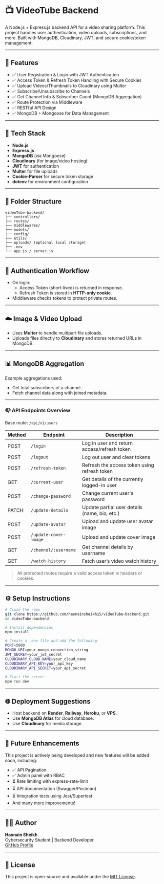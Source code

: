 # 📺 VideoTube Backend

A Node.js + Express.js backend API for a video sharing platform. This project handles user authentication, video uploads, subscriptions, and more. Built with MongoDB, Cloudinary, JWT, and secure cookie/token management.

---

## 🚀 Features

- ✅ User Registration & Login with JWT Authentication
- ✅ Access Token & Refresh Token Handling with Secure Cookies
- ✅ Upload Videos/Thumbnails to Cloudinary using Multer
- ✅ Subscribe/Unsubscribe to Channels
- ✅ Get Channel Info & Subscriber Count (MongoDB Aggregation)
- ✅ Route Protection via Middleware
- ✅ RESTful API Design
- ✅ MongoDB + Mongoose for Data Management

---

## 🧰 Tech Stack

- **Node.js**
- **Express.js**
- **MongoDB** (via Mongoose)
- **Cloudinary** (for image/video hosting)
- **JWT** for authentication
- **Multer** for file uploads
- **Cookie-Parser** for secure token storage
- **dotenv** for environment configuration

---

## 📁 Folder Structure

```
videoTube-backend/
├── controllers/
├── routes/
├── middlewares/
├── models/
├── config/
├── utils/
├── uploads/ (optional local storage)
├── .env
└── app.js / server.js
```

---

## 🔐 Authentication Workflow

- On login:
  - Access Token (short-lived) is returned in response.
  - Refresh Token is stored in **HTTP-only cookie**.
- Middleware checks tokens to protect private routes.

---

## ☁️ Image & Video Upload

- Uses **Multer** to handle multipart file uploads.
- Uploads files directly to **Cloudinary** and stores returned URLs in MongoDB.

---

## 📊 MongoDB Aggregation

Example aggregations used:

- Get total subscribers of a channel.
- Fetch channel data along with joined metadata.

---

### 📪 API Endpoints Overview

Base route: `/api/v1/users`

| Method | Endpoint              | Description                                   |
| ------ | --------------------- | --------------------------------------------- |
| POST   | `/login`              | Log in user and return access/refresh token   |
| POST   | `/logout`             | Log out user and clear tokens                 |
| POST   | `/refresh-token`      | Refresh the access token using refresh token  |
| GET    | `/current-user`       | Get details of the currently logged-in user   |
| POST   | `/change-password`    | Change current user's password                |
| PATCH  | `/update-details`     | Update partial user details (name, bio, etc.) |
| POST   | `/update-avatar`      | Upload and update user avatar image           |
| POST   | `/update-cover-image` | Upload and update cover image                 |
| GET    | `/channel/:username`  | Get channel details by username               |
| GET    | `/watch-history`      | Fetch user’s video watch history              |

> All protected routes require a valid access token in headers or cookies.

---

## ⚙️ Setup Instructions

```bash
# Clone the repo
git clone https://github.com/hasnainsheikh15/videoTube-backend.git
cd videoTube-backend

# Install dependencies
npm install

# Create a .env file and add the following:
PORT=5000
MONGO_URI=your_mongo_connection_string
JWT_SECRET=your_jwt_secret
CLOUDINARY_CLOUD_NAME=your_cloud_name
CLOUDINARY_API_KEY=your_api_key
CLOUDINARY_API_SECRET=your_api_secret

# Start the server
npm run dev
```

---

## 🌐 Deployment Suggestions

- Host backend on **Render**, **Railway**, **Heroku**, or **VPS**.
- Use **MongoDB Atlas** for cloud database.
- Use **Cloudinary** for media storage.

---

## 📌 Future Enhancements

This project is actively being developed and new features will be added soon, including:

- ✅ API Pagination
- ✅ Admin panel with RBAC
- ⏳ Rate limiting with express-rate-limit
- ⏳ API documentation (Swagger/Postman)
- ⏳ Integration tests using Jest/Supertest
- And many more improvements!

---

## 👨‍💻 Author

**Hasnain Sheikh**  
Cybersecurity Student | Backend Developer  
[GitHub Profile](https://github.com/hasnainsheikh15)

---

## 📜 License

This project is open-source and available under the [MIT License](LICENSE).
